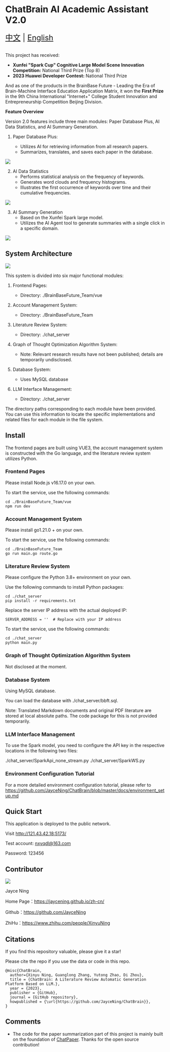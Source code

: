 # ChatBrain AI Academic Assistant V2.0 

<div style="font-size: 1.5rem;">
  <a href="./README.md">中文</a> |
  <a href="./readme_en.md">English</a>
</div>
</br>

This project has received:

* **Xunfei "Spark Cup" Cognitive Large Model Scene Innovation Competition:** National Third Prize (Top 8)
* **2023 Huawei Developer Contest:** National Third Prize

And as one of the products in the BrainBase Future - Leading the Era of Brain-Machine Interface Education Application Matrix, it won the **First Prize** in the 9th China International "Internet+" College Student Innovation and Entrepreneurship Competition Beijing Division.

**Feature Overview**

Version 2.0 features include three main modules: Paper Database Plus, AI Data Statistics, and AI Summary Generation.

1. Paper Database Plus:

    * Utilizes AI for retrieving information from all research papers.
    * Summarizes, translates, and saves each paper in the database.

![](./img/database.gif)

2. AI Data Statistics
    * Performs statistical analysis on the frequency of keywords.
    * Generates word clouds and frequency histograms.
    * Illustrates the first occurrence of keywords over time and their cumulative frequencies.

![](./img/chart.gif)

3. AI Summary Generation
    * Based on the Xunfei Spark large model.
    * Utilizes the AI Agent tool to generate summaries with a single click in a specific domain.

![](./img/summary.gif)

## System Architecture

![](./img/Architecture.png)

This system is divided into six major functional modules:

1. Frontend Pages:

    * Directory: ./BrainBaseFuture_Team/vue
2. Account Management System:

    * Directory: ./BrainBaseFuture_Team
3. Literature Review System:

    * Directory: ./chat_server
4. Graph of Thought Optimization Algorithm System:

    * Note: Relevant research results have not been published; details are temporarily undisclosed.
5. Database System:

    * Uses MySQL database
6. LLM Interface Management:

    * Directory: ./chat_server

The directory paths corresponding to each module have been provided. You can use this information to locate the specific implementations and related files for each module in the file system.

## Install

The frontend pages are built using VUE3, the account management system is constructed with the Go language, and the literature review system utilizes Python.

### Frontend Pages
Please install Node.js v16.17.0 on your own.

To start the service, use the following commands:

```
cd ./BrainBaseFuture_Team/vue
npm run dev
```

### Account Management System
Please install go1.21.0 + on your own.

To start the service, use the following commands:

```
cd ./BrainBaseFuture_Team
go run main.go route.go
```

### Literature Review System
Please configure the Python 3.8+ environment on your own.

Use the following commands to install Python packages:

```
cd ./chat_server
pip install -r requirements.txt
```

Replace the server IP address with the actual deployed IP:

```
SERVER_ADDRESS = ''  # Replace with your IP address
```

To start the service, use the following commands:

```
cd ./chat_server
python main.py
```

### Graph of Thought Optimization Algorithm System

Not disclosed at the moment.

### Database System
Using MySQL database.

You can load the database with ./chat_server/bbft.sql.

Note: Translated Markdown documents and original PDF literature are stored at local absolute paths. The code package for this is not provided temporarily.

### LLM Interface Management

To use the Spark model, you need to configure the API key in the respective locations in the following two files:

./chat_server/SparkApi_none_stream.py
./chat_server/SparkWS.py

### Environment Configuration Tutorial
For a more detailed environment configuration tutorial, please refer to https://github.com/JayceNing/ChatBrain/blob/master/docs/environment_setup.md

## Quick Start

This application is deployed to the public network.

Visit http://121.43.42.18:5173/

Test account: nxyqdl@163.com

Password: 123456

## Contributor

<a href="https://github.com/JayceNing/ChatBrain/graphs/contributors">
  <img src="https://contrib.rocks/image?repo=JayceNing/ChatBrain" />
</a>

Jayce Ning

Home Page：https://jaycening.github.io/zh-cn/

Github：https://github.com/JayceNing

ZhiHu：https://www.zhihu.com/people/XinyuNing

## Citations

If you find this repository valuable, please give it a star!

Please cite the repo if you use the data or code in this repo.

```
@misc{ChatBrain,
  author={Xinyu Ning, Guanglong Zhang, Yutong Zhao, Di Zhou},
  title = {ChatBrain: A Literature Review Automatic Generation Platform Based on LLM.},
  year = {2023},
  publisher = {GitHub},
  journal = {GitHub repository},
  howpublished = {\url{https://github.com/JayceNing/ChatBrain}},
}
```

## Comments

* The code for the paper summarization part of this project is mainly built on the foundation of [ChatPaper](https://github.com/kaixindelele/ChatPaper). Thanks for the open source contribution!